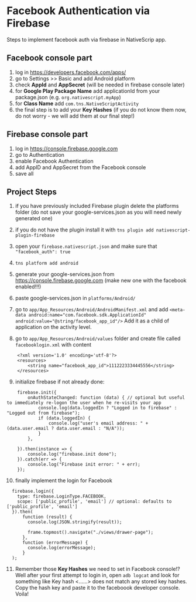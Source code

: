 
# Facebook Authentication via Firebase

Steps to implement facebook auth via firebase in NativeScrip app.

## Facebook console part
1. log in https://developers.facebook.com/apps/
2. go to Settings >> Basic and add Android platform
3. check **AppId** and **AppSecret** (will be needed in firebase console later)
4. for **Google Play Package Name** add applicationId from your package.json (e.g. `org.nativescript.myApp`)
5. for **Class Name** add `com.tns.NativeScriptActivity`
6. the final step is to add your **Key Hashes** (if you do not know them now, do not worry - we will add them at our final step!)

## Firebase console part
1. log in https://console.firebase.google.com
2. go to Authentication
3. enable Facebook Authentication
4. add AppID and AppSecret from the Facebook console
5. save all

## Project Steps
1. if you have previously included Firebase plugin delete the platforms folder (do not save your google-services.json as you will need newly generated one)
2. if you do not have the plugin install it with `tns plugin add nativescript-plugin-firebase`
3. open your `firebase.nativescript.json` and make sure that `"facebook_auth": true`
4. `tns platform add android`
5. generate your google-services.json from https://console.firebase.google.com  (make new one with the facebook enabled!!!)
6. paste google-services.json in `platforms/Android/`
7. go to `app/App_Resources/Android/AndroidManifest.xml` and add `<meta-data android:name="com.facebook.sdk.ApplicationId" android:value="@string/facebook_app_id"/>` 
Add it as a child of application on the activity level.

8. go to `app/App_Resources/Android/values` folder and create file called `facebooklogin.xml` with content
```
    <?xml version='1.0' encoding='utf-8'?>
    <resources>
        <string name="facebook_app_id">1112223334445556</string>
    </resources>
```

9. initialize firebase if not already done: 
```
    firebase.init({
        onAuthStateChanged: function (data) { // optional but useful to immediately re-logon the user when he re-visits your app
            console.log(data.loggedIn ? "Logged in to firebase" : "Logged out from firebase");
            if (data.loggedIn) {
                console.log("user's email address: " + (data.user.email ? data.user.email : "N/A"));
            }
        },

    }).then(instance => {
        console.log("firebase.init done");
    }).catch(err => {
        console.log("Firebase init error: " + err);
    });
```

10. finally implement the login for Facebook
```
  firebase.login({
    type: firebase.LoginType.FACEBOOK,
    scope: ['public_profile', 'email'] // optional: defaults to ['public_profile', 'email']
  }).then(
      function (result) {
        console.log(JSON.stringify(result));

        frame.topmost().navigate("./views/drawer-page");
      },
      function (errorMessage) {
        console.log(errorMessage);
      }
  );
```

11. Remember those **Key Hashes** we need to set in Facebook console!? Well after your first attempt to login in,
open `adb logcat` and look for something like Key hash <......> does not match any stored key hashes.
Copy the hash key and paste it to the faceboook developer console. Voila!